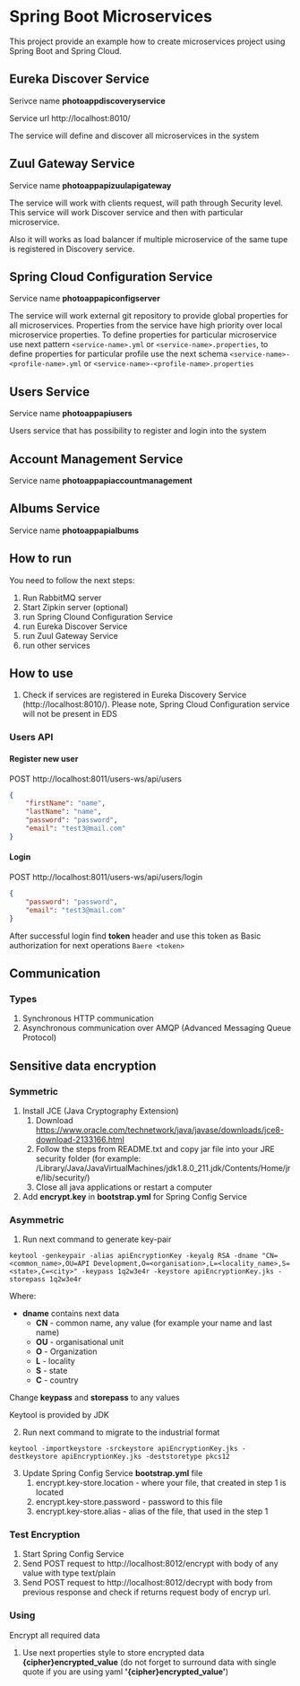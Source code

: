 # Spring Boot Microservices
This project provide an example how to create microservices project using Spring Boot and Spring Cloud.

## Eureka Discover Service
Serivce name **photoappdiscoveryservice**

Service url http://localhost:8010/

The service will define and discover all microservices in the system

## Zuul Gateway Service

Service name **photoappapizuulapigateway**

The service will work with clients request, will path through Security level. This service will work Discover service and then with particular microservice. 

Also it will works as load balancer if multiple microservice of the same tupe is registered in Discovery service.

## Spring Cloud Configuration Service

Service name **photoappapiconfigserver**

The service will work external git repository to provide global properties for all microservices. Properties from the service have high priority over local microservice properties. To define properties for particular microservice use next pattern `<service-name>.yml` or `<service-name>.properties`, to define properties for particular profile use the next schema `<service-name>-<profile-name>.yml` or `<service-name>-<profile-name>.properties`

## Users Service

Service name **photoappapiusers**

Users service that has possibility to register and login into the system

## Account Management Service

Service name **photoappapiaccountmanagement**

## Albums Service

Service name **photoappapialbums**

## How to run

You need to follow the next steps:


1. Run RabbitMQ server
2. Start Zipkin server (optional)
3. run Spring Clound Configuration Service
4. run Eureka Discover Service
5. run Zuul Gateway Service
6. run other services

## How to use

1. Check if services are registered in Eureka Discovery Service (http://localhost:8010/). Please note, Spring Cloud Configuration service will not be present in EDS

### Users API

#### Register new user

POST http://localhost:8011/users-ws/api/users

```json
{
	"firstName": "name",
	"lastName": "name",
	"password": "password",
	"email": "test3@mail.com"
}
```

#### Login

POST http://localhost:8011/users-ws/api/users/login

```json
{
	"password": "password",
	"email": "test3@mail.com"
}
```

After successful login find **token** header and use this token as Basic authorization for next operations `Baere <token>`

## Communication

### Types

1. Synchronous HTTP communication
2. Asynchronous communication over AMQP (Advanced Messaging Queue Protocol)

## Sensitive data encryption

### Symmetric

1. Install JCE (Java Cryptography Extension)
   1. Download https://www.oracle.com/technetwork/java/javase/downloads/jce8-download-2133166.html
   2. Follow the steps from README.txt and copy jar file into your JRE security folder (for example: /Library/Java/JavaVirtualMachines/jdk1.8.0_211.jdk/Contents/Home/jre/lib/security/)
   3. Close all java applications or restart a computer
2. Add **encrypt.key** in **bootstrap.yml** for Spring Config Service

### Asymmetric

1. Run next command to generate key-pair

`keytool -genkeypair -alias apiEncryptionKey -keyalg RSA -dname "CN=<common_name>,OU=API Development,O=<organisation>,L=<locality_name>,S=<state>,C=<city>" -keypass 1q2w3e4r -keystore apiEncryptionKey.jks -storepass 1q2w3e4r`

Where:

* **dname** contains next data
  * **CN** - common name, any value (for example your name and last name)
  * **OU** - organisational unit
  * **O** - Organization
  * **L** - locality
  * **S** - state
  * **C** - country

Change **keypass** and **storepass** to any values

Keytool is provided by JDK

2. Run next command to migrate to the industrial format

`keytool -importkeystore -srckeystore apiEncryptionKey.jks -destkeystore apiEncryptionKey.jks -deststoretype pkcs12`

3. Update Spring Config Service **bootstrap.yml** file
   1. encrypt.key-store.location - where your file, that created in step 1 is located
   2. encrypt.key-store.password - password to this file
   3. encrypt.key-store.alias - alias of the file, that used in the step 1

### Test Encryption

1. Start Spring Config Service
2. Send POST request to http://localhost:8012/encrypt with body of any value with type text/plain
3. Send POST request to http://localhost:8012/decrypt with body from previous response and check if returns request body of encryp url.

### Using

Encrypt all required data

1. Use next properties style to store encrypted data **{cipher}encrypted_value** (do not forget to surround data with single quote if you are using yaml **'{cipher}encrypted_value'**)